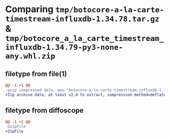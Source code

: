 # Comparing `tmp/botocore-a-la-carte-timestream-influxdb-1.34.78.tar.gz` & `tmp/botocore_a_la_carte_timestream_influxdb-1.34.79-py3-none-any.whl.zip`

## filetype from file(1)

```diff
@@ -1 +1 @@
-gzip compressed data, was "botocore-a-la-carte-timestream-influxdb-1.34.78.tar", last modified: Fri Apr  5 01:00:40 2024, max compression
+Zip archive data, at least v2.0 to extract, compression method=deflate
```

## filetype from diffoscope

```diff
@@ -1 +1 @@
-GzipFile
+ZipFile
```


